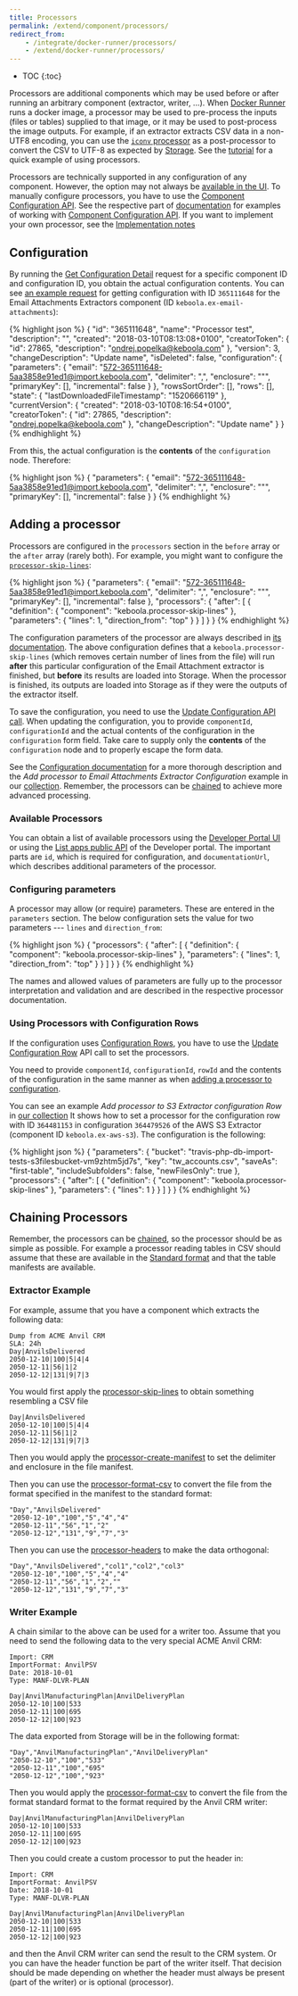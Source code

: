 ```yaml
---
title: Processors
permalink: /extend/component/processors/
redirect_from:
    - /integrate/docker-runner/processors/
    - /extend/docker-runner/processors/
---
```


* TOC
{:toc}

Processors are additional components which may be used before or after running an arbitrary component
(extractor, writer, ...). When [Docker Runner](/extend/docker-runner/) runs a docker image, a processor
may be used to pre-process the inputs (files or tables) supplied to that image, or it may be used to post-process
the image outputs. For example, if an extractor extracts CSV data in a non-UTF8 encoding, you can use the
[`iconv` processor](https://github.com/keboola/processor-iconv/blob/master/README.md) as a post-processor to
convert the CSV to UTF-8 as expected by [Storage](https://help.keboola.com/storage/). See the
[tutorial](/extend/component/tutorial/configuration/) for a quick example of using processors.

Processors are technically supported in any configuration of any component. However, the option may not always be
[available in the UI](/extend/component/ui-options/#genericdockerui-processors). To manually configure processors,
you have to use the [Component Configuration API](http://docs.keboola.apiary.io/#reference/component-configurations).
See the respective part of [documentation](/integrate/storage/api/configurations/) for
examples of working with [Component Configuration API](/integrate/storage/api/configurations/).
If you want to implement your own processor, see the [Implementation notes](/extend/component/implementation/#implementing-processors)

## Configuration
By running the
[Get Configuration Detail](http://docs.keboola.apiary.io/#reference/component-configurations/manage-configurations/configuration-detail)
request for a specific component ID and configuration ID, you obtain the actual configuration contents.
You can see [an example request](https://documenter.getpostman.com/view/3086797/kbc-samples/77h845D#9b9f3e7b-de3b-4c90-bad6-a8760e3852eb)
for getting configuration with ID `365111648` for the Email Attachments Extractors component (ID `keboola.ex-email-attachments`):

{% highlight json %}
{
    "id": "365111648",
    "name": "Processor test",
    "description": "",
    "created": "2018-03-10T08:13:08+0100",
    "creatorToken": {
        "id": 27865,
        "description": "ondrej.popelka@keboola.com"
    },
    "version": 3,
    "changeDescription": "Update name",
    "isDeleted": false,
    "configuration": {
        "parameters": {
            "email": "572-365111648-5aa3858e91ed1@import.keboola.com",
            "delimiter": ",",
            "enclosure": "\"",
            "primaryKey": [],
            "incremental": false
        }
    },
    "rowsSortOrder": [],
    "rows": [],
    "state": {
        "lastDownloadedFileTimestamp": "1520666119"
    },
    "currentVersion": {
        "created": "2018-03-10T08:16:54+0100",
        "creatorToken": {
            "id": 27865,
            "description": "ondrej.popelka@keboola.com"
        },
        "changeDescription": "Update name"
    }
}
{% endhighlight %}

From this, the actual configuration is the **contents** of the `configuration` node. Therefore:

{% highlight json %}
{
    "parameters": {
        "email": "572-365111648-5aa3858e91ed1@import.keboola.com",
        "delimiter": ",",
        "enclosure": "\"",
        "primaryKey": [],
        "incremental": false
    }
}
{% endhighlight %}

## Adding a processor
Processors are configured in the `processors` section in the `before` array or the `after` array (rarely both).
For example, you might want to configure the [`processor-skip-lines`](https://github.com/keboola/processor-skip-lines):

{% highlight json %}
{
    "parameters": {
        "email": "572-365111648-5aa3858e91ed1@import.keboola.com",
        "delimiter": ",",
        "enclosure": "\"",
        "primaryKey": [],
        "incremental": false
    },
    "processors": {
        "after": [
            {
                "definition": {
                    "component": "keboola.processor-skip-lines"
                },
                "parameters": {
                    "lines": 1,
                    "direction_from": "top"
                }
            }
        ]
    }
}
{% endhighlight %}

The configuration parameters of the processor are always described in [its documentation](https://github.com/keboola/processor-skip-lines).
The above configuration defines that a `keboola.processor-skip-lines` (which removes certain number of lines from the file)
will run **after** this particular configuration of the Email Attachment extractor is finished,
but **before** its results are loaded into Storage. When the processor is finished, its outputs are loaded
into Storage as if they were the outputs of the extractor itself.

To save the configuration, you need to use the [Update Configuration API call](http://docs.keboola.apiary.io/#reference/component-configurations/manage-configurations/update-configuration).
When updating the configuration, you to provide `componentId`, `configurationId` and the actual contents of
the configuration in the `configuration` form field. Take care to supply only the **contents** of the `configuration`
node and to properly escape the form data.

See the [Configuration documentation](/integrate/storage/api/configurations/#modifying-a-configuration) for
a more thorough description and the *Add processor to Email Attachments Extractor Configuration* example
in our [collection](https://documenter.getpostman.com/view/3086797/kbc-samples/77h845D#91e2060c-0c14-7a09-0cc3-537eb6057ada).
Remember, the processors can be [chained](http://localhost:4000/extend/component/tutorial/processors/#chaining-processors) to
achieve more advanced processing.

### Available Processors
You can obtain a list of available processors using the
[Developer Portal UI](https://components.keboola.com/components) or using the [List apps public API](http://docs.kebooladeveloperportal.apiary.io/#reference/0/public-api/list-published-apps)
of the Developer portal. The important parts are `id`, which is required for configuration,
and `documentationUrl`, which describes additional parameters of the processor.

### Configuring parameters
A processor may allow (or require) parameters. These are entered in the `parameters` section.
The below configuration sets the value for two parameters --- `lines` and `direction_from`:

{% highlight json %}
{
    "processors": {
        "after": [
            {
                "definition": {
                    "component": "keboola.processor-skip-lines"
                },
                "parameters": {
                    "lines": 1,
                    "direction_from": "top"
                }
            }
        ]
    }
}
{% endhighlight %}

The names and allowed values of parameters are fully up to the processor interpretation and validation
and are described in the respective processor documentation.

### Using Processors with Configuration Rows
If the configuration uses [Configuration Rows](/integrate/storage/api/configurations/#configuration-rows),
you have to use the [Update Configuration Row](https://keboola.docs.apiary.io/#reference/component-configurations/manage-configuration-rows/update-row)
API call to set the processors.

You need to provide `componentId`, `configurationId`, `rowId` and the contents of the configuration in
the same manner as when [adding a processor to configuration](#adding-a-processor).

You can see an example *Add processor to S3 Extractor configuration Row* in
[our collection](https://documenter.getpostman.com/view/3086797/kbc-samples/77h845D#1e7fd94e-f22c-4a77-82c1-babc8602f9cd)
It shows how to set a processor for the configuration row with ID `364481153` in configuration `364479526` of
the AWS S3 Extractor (component ID `keboola.ex-aws-s3`). The configuration is the following:

{% highlight json %}
{
    "parameters": {
        "bucket": "travis-php-db-import-tests-s3filesbucket-vm9zhtm5jd7s",
        "key": "tw_accounts.csv",
        "saveAs": "first-table",
        "includeSubfolders": false,
        "newFilesOnly": true
    },
    "processors": {
        "after": [
            {
                "definition": {
                    "component": "keboola.processor-skip-lines"
                },
                "parameters": {
                    "lines": 1
                }
            }
        ]
    }
}
{% endhighlight %}

## Chaining Processors
Remember, the processors can be [chained](/extend/component/tutorial/processors/#chaining-processors), so
the processor should be as simple as possible. For example a processor reading tables in CSV should assume that these are
available in the [Standard format](https://help.keboola.com/storage/tables/csv-files/#output-csv-format) and that the
table manifests are available.

### Extractor Example
For example, assume that you have a component which extracts the following data:

    Dump from ACME Anvil CRM
    SLA: 24h
    Day|AnvilsDelivered
    2050-12-10|100|5|4|4
    2050-12-11|56|1|2
    2050-12-12|131|9|7|3

You would first apply the [processor-skip-lines](https://github.com/keboola/processor-skip-lines) to obtain something
resembling a CSV file

    Day|AnvilsDelivered
    2050-12-10|100|5|4|4
    2050-12-11|56|1|2
    2050-12-12|131|9|7|3

Then you would apply the [processor-create-manifest](https://github.com/keboola/processor-create-manifest) to
set the delimiter and enclosure in the file manifest.

Then you can use the [processor-format-csv](https://github.com/keboola/processor-format-csv) to convert the file
from the format specified in the manifest to the standard format:

    "Day","AnvilsDelivered"
    "2050-12-10","100","5","4","4"
    "2050-12-11","56","1","2"
    "2050-12-12","131","9","7","3"

Then you can use the [processor-headers](https://github.com/keboola/processor-headers) to make the data orthogonal:

    "Day","AnvilsDelivered","col1","col2","col3"
    "2050-12-10","100","5","4","4"
    "2050-12-11","56","1","2",""
    "2050-12-12","131","9","7","3"

### Writer Example
A chain similar to the above can be used for a writer too. Assume that you need to send the following data to
the very special ACME Anvil CRM:

    Import: CRM
    ImportFormat: AnvilPSV
    Date: 2018-10-01
    Type: MANF-DLVR-PLAN

    Day|AnvilManufacturingPlan|AnvilDeliveryPlan
    2050-12-10|100|533
    2050-12-11|100|695
    2050-12-12|100|923

The data exported from Storage will be in the following format:

    "Day","AnvilManufacturingPlan","AnvilDeliveryPlan"
    "2050-12-10","100","533"
    "2050-12-11","100","695"
    "2050-12-12","100","923"

Then you would apply the [processor-format-csv](https://github.com/keboola/processor-format-csv) to convert the file
from the format standard format to the format required by the Anvil CRM writer:

    Day|AnvilManufacturingPlan|AnvilDeliveryPlan
    2050-12-10|100|533
    2050-12-11|100|695
    2050-12-12|100|923

Then you could create a custom processor to put the header in:

    Import: CRM
    ImportFormat: AnvilPSV
    Date: 2018-10-01
    Type: MANF-DLVR-PLAN

    Day|AnvilManufacturingPlan|AnvilDeliveryPlan
    2050-12-10|100|533
    2050-12-11|100|695
    2050-12-12|100|923

and then the Anvil CRM writer can send the result to the CRM system. Or you can have the header function be part of the
writer itself. That decision should be made depending on whether the header must always be present (part of the writer) or is optional (processor).

